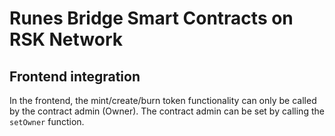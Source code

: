 # Runes Bridge Smart Contracts on RSK Network

## Frontend integration

In the frontend, the mint/create/burn token functionality can only be called by the contract admin (Owner). The contract admin can be set by calling the `setOwner` function.
